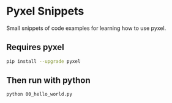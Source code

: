 # Pyxel Snippets

Small snippets of code examples for learning how to use pyxel.

## Requires pyxel

```bash
pip install --upgrade pyxel
```

## Then run with python
```bash
python 00_hello_world.py
```
